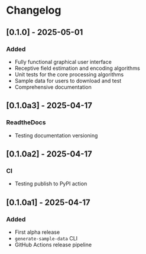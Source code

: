 # Changelog

## [0.1.0] - 2025-05-01
### Added
- Fully functional graphical user interface
- Receptive field estimation and encoding algorithms
- Unit tests for the core processing algorithms
- Sample data for users to download and test
- Comprehensive documentation

## [0.1.0a3] - 2025-04-17
### ReadtheDocs
- Testing documentation versioning

## [0.1.0a2] - 2025-04-17
### CI
- Testing publish to PyPI action

## [0.1.0a1] - 2025-04-17
### Added
- First alpha release
- `generate-sample-data` CLI
- GitHub Actions release pipeline
